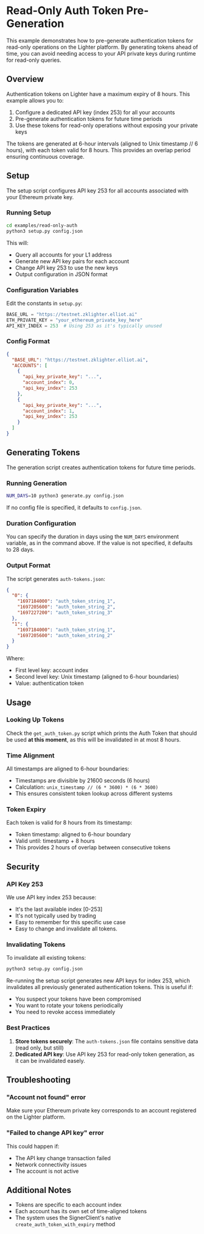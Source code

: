 # Read-Only Auth Token Pre-Generation

This example demonstrates how to pre-generate authentication tokens for read-only operations on the Lighter platform. By generating tokens ahead of time, you can avoid needing access to your API private keys during runtime for read-only queries.

## Overview

Authentication tokens on Lighter have a maximum expiry of 8 hours. This example allows you to:

1. Configure a dedicated API key (index 253) for all your accounts
2. Pre-generate authentication tokens for future time periods
3. Use these tokens for read-only operations without exposing your private keys

The tokens are generated at 6-hour intervals (aligned to Unix timestamp // 6 hours), with each token valid for 8 hours. This provides an overlap period ensuring continuous coverage.

## Setup

The setup script configures API key 253 for all accounts associated with your Ethereum private key.

### Running Setup

```bash
cd examples/read-only-auth
python3 setup.py config.json
```

This will:
- Query all accounts for your L1 address
- Generate new API key pairs for each account
- Change API key 253 to use the new keys
- Output configuration in JSON format

### Configuration Variables

Edit the constants in `setup.py`:

```python
BASE_URL = "https://testnet.zklighter.elliot.ai"
ETH_PRIVATE_KEY = "your_ethereum_private_key_here"
API_KEY_INDEX = 253  # Using 253 as it's typically unused
```

### Config Format

```json
{
  "BASE_URL": "https://testnet.zklighter.elliot.ai",
  "ACCOUNTS": [
    {
      "api_key_private_key": "...",
      "account_index": 0,
      "api_key_index": 253
    },
    {
      "api_key_private_key": "...",
      "account_index": 1,
      "api_key_index": 253
    }
  ]
}
```

## Generating Tokens

The generation script creates authentication tokens for future time periods.

### Running Generation

```bash
NUM_DAYS=10 python3 generate.py config.json
```

If no config file is specified, it defaults to `config.json`.

### Duration Configuration

You can specify the duration in days using the `NUM_DAYS` environment variable, as in the command above.
If the value is not specified, it defaults to 28 days.

### Output Format

The script generates `auth-tokens.json`:

```json
{
  "0": {
    "1697184000": "auth_token_string_1",
    "1697205600": "auth_token_string_2",
    "1697227200": "auth_token_string_3"
  },
  "1": {
    "1697184000": "auth_token_string_1",
    "1697205600": "auth_token_string_2"
  }
}
```

Where:
- First level key: account index
- Second level key: Unix timestamp (aligned to 6-hour boundaries)
- Value: authentication token

## Usage

### Looking Up Tokens

Check the `get_auth_token.py` script which prints the Auth Token that should be used **at this moment**, as this will be invalidated in at most 8 hours.

### Time Alignment

All timestamps are aligned to 6-hour boundaries:
- Timestamps are divisible by 21600 seconds (6 hours)
- Calculation: `unix_timestamp // (6 * 3600) * (6 * 3600)`
- This ensures consistent token lookup across different systems

### Token Expiry

Each token is valid for 8 hours from its timestamp:
- Token timestamp: aligned to 6-hour boundary
- Valid until: timestamp + 8 hours
- This provides 2 hours of overlap between consecutive tokens

## Security

### API Key 253

We use API key index 253 because:
- It's the last available index [0-253]
- It's not typically used by trading
- Easy to remember for this specific use case
- Easy to change and invalidate all tokens.

### Invalidating Tokens

To invalidate all existing tokens:

```bash
python3 setup.py config.json
```

Re-running the setup script generates new API keys for index 253, which invalidates all previously generated authentication tokens. This is useful if:
- You suspect your tokens have been compromised
- You want to rotate your tokens periodically
- You need to revoke access immediately

### Best Practices

1. **Store tokens securely**: The `auth-tokens.json` file contains sensitive data (read only, but still)
2. **Dedicated API key**: Use API key 253 for read-only token generation, as it can be invalidated easely.


## Troubleshooting

### "Account not found" error

Make sure your Ethereum private key corresponds to an account registered on the Lighter platform.

### "Failed to change API key" error

This could happen if:
- The API key change transaction failed
- Network connectivity issues
- The account is not active

## Additional Notes

- Tokens are specific to each account index
- Each account has its own set of time-aligned tokens
- The system uses the SignerClient's native `create_auth_token_with_expiry` method
